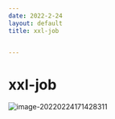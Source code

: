 ```yaml
---
date: 2022-2-24
layout: default
title: xxl-job


---
```


# xxl-job





![image-20220224171428311](/Users/daitechang/Downloads/garydai.github.com/_posts/pic/image-20220224171428311.png)